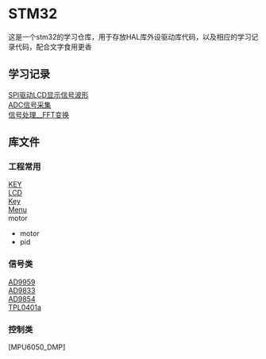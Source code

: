 # STM32
这是一个stm32的学习仓库，用于存放HAL库外设驱动库代码，以及相应的学习记录代码，配合文字食用更香
## 学习记录
[SPI驱动LCD显示信号波形](https://www.cnblogs.com/loong2525/p/19003164)<br>
[ADC信号采集](https://www.cnblogs.com/loong2525/p/18999737)<br>
[信号处理__FFT变换](https://www.cnblogs.com/loong2525/p/19003886)<br>
## 库文件
### 工程常用
[KEY](d:\Project\stm32\HAL_Peripheral\工程常用\Key)<br>
[LCD](d:\Project\stm32\HAL_Peripheral\工程常用\LCD)<br>
[Key](d:\Project\stm32\HAL_Peripheral\工程常用\Key)<br>
[Menu](d:\Project\stm32\HAL_Peripheral\工程常用\Menu)<br>
motor<br>
- motor<br>
- pid<br>

### 信号类
[AD9959](d:\Project\stm32\HAL_Peripheral\信号类\AD9959)<br>
[AD9833](d:\Project\stm32\HAL_Peripheral\信号类\AD9833)<br>
[AD9854](d:\Project\stm32\HAL_Peripheral\信号类\AD9854)<br>
[TPL0401a](d:\Project\stm32\HAL_Peripheral\信号类\TPL0401a)<br>

### 控制类
[MPU6050_DMP]<br>
